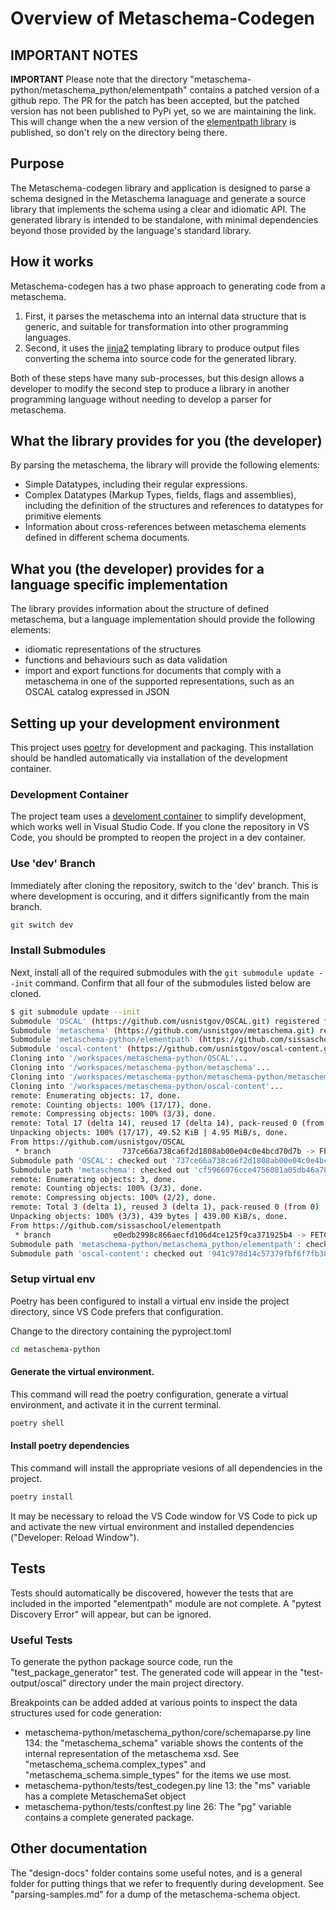 # Overview of Metaschema-Codegen

## IMPORTANT NOTES 

**IMPORTANT** Please note that the directory "metaschema-python/metaschema_python/elementpath" contains a patched version of a github repo. The PR for the patch has been accepted, but the patched version has not been published to PyPi yet, so we are maintaining the link. This will change when the a new version of the [elementpath library](https://pypi.org/project/elementpath/) is published, so don't rely on the directory being there.

## Purpose

The Metaschema-codegen library and application is designed to parse a schema designed in the Metaschema lanaguage and generate a source library that implements the schema using a clear and idiomatic API. The generated library is intended to be standalone, with minimal dependencies beyond those provided by the language's standard library.

## How it works

Metaschema-codegen has a two phase approach to generating code from a metaschema.

1. First, it parses the metaschema into an internal data structure that is generic, and suitable for transformation into other programming languages.
1. Second, it uses the [jinja2](https://jinja.palletsprojects.com/en/3.0.x/) templating library to produce output files converting the schema into source code for the generated library.

Both of these steps have many sub-processes, but this design allows a developer to modify the second step to produce a library in another programming language without needing to develop a parser for metaschema. 

## What the library provides for you (the developer)

By parsing the metaschema, the library will provide the following elements:

- Simple Datatypes, including their regular expressions.
- Complex Datatypes (Markup Types, fields, flags and assemblies), including the definition of the structures and references to datatypes for primitive elements
- Information about cross-references between metaschema elements defined in different schema documents.

## What you (the developer) provides for a language specific implementation

The library provides information about the structure of defined metaschema, but a language implementation should provide the following elements:

- idiomatic representations of the structures
- functions and behaviours such as data validation
- import and export functions for documents that comply with a metaschema in one of the supported representations, such as an OSCAL catalog expressed in JSON

## Setting up your development environment

This project uses [poetry](https://python-poetry.org/) for development and packaging. This installation should be handled automatically via installation of the development container.

### Development Container

The project team uses a [develoment container](https://containers.dev/) to simplify development, which works well in Visual Studio Code. If you clone the repository in VS Code, you should be prompted to reopen the project in a dev container.

### Use 'dev' Branch

Immediately after cloning the repository, switch to the 'dev' branch. This is where development is occuring, and it differs significantly from the main branch.

```sh
git switch dev
```

### Install Submodules

Next, install all of the required submodules with the `git submodule update --init` command. Confirm that all four of the submodules listed below are cloned.

```sh
$ git submodule update --init
Submodule 'OSCAL' (https://github.com/usnistgov/OSCAL.git) registered for path 'OSCAL'
Submodule 'metaschema' (https://github.com/usnistgov/metaschema.git) registered for path 'metaschema'
Submodule 'metaschema-python/elementpath' (https://github.com/sissaschool/elementpath.git) registered for path 'metaschema-python/metaschema_python/elementpath'
Submodule 'oscal-content' (https://github.com/usnistgov/oscal-content.git) registered for path 'oscal-content'
Cloning into '/workspaces/metaschema-python/OSCAL'...
Cloning into '/workspaces/metaschema-python/metaschema'...
Cloning into '/workspaces/metaschema-python/metaschema-python/metaschema_python/elementpath'...
Cloning into '/workspaces/metaschema-python/oscal-content'...
remote: Enumerating objects: 17, done.
remote: Counting objects: 100% (17/17), done.
remote: Compressing objects: 100% (3/3), done.
remote: Total 17 (delta 14), reused 17 (delta 14), pack-reused 0 (from 0)
Unpacking objects: 100% (17/17), 49.52 KiB | 4.95 MiB/s, done.
From https://github.com/usnistgov/OSCAL
 * branch                737ce66a738ca6f2d1808ab00e04c0e4bcd70d7b -> FETCH_HEAD
Submodule path 'OSCAL': checked out '737ce66a738ca6f2d1808ab00e04c0e4bcd70d7b'
Submodule path 'metaschema': checked out 'cf5966076cce4756081a05db46a784f5fb25af27'
remote: Enumerating objects: 3, done.
remote: Counting objects: 100% (3/3), done.
remote: Compressing objects: 100% (2/2), done.
remote: Total 3 (delta 1), reused 3 (delta 1), pack-reused 0 (from 0)
Unpacking objects: 100% (3/3), 439 bytes | 439.00 KiB/s, done.
From https://github.com/sissaschool/elementpath
 * branch              e0edb2998c866aecfd106d4ce125f9ca371925b4 -> FETCH_HEAD
Submodule path 'metaschema-python/metaschema_python/elementpath': checked out 'e0edb2998c866aecfd106d4ce125f9ca371925b4'
Submodule path 'oscal-content': checked out '941c978d14c57379fbf6f7fb388f675067d5bff7'
```

### Setup virtual env

Poetry has been configured to install a virtual env inside the project directory, since VS Code prefers that configuration.

Change to the directory containing the pyproject.toml

```sh
cd metaschema-python
```

#### Generate the virtual environment. 
This command will read the poetry configuration, generate a virtual environment, and activate it in the current terminal.

```sh
poetry shell
```

#### Install poetry dependencies
This command will install the appropriate vesions of all dependencies in the project.

```sh
poetry install
```

 It may be necessary to reload the VS Code window for VS Code to pick up and activate the new virtual environment and installed dependencies ("Developer: Reload Window").


## Tests

 Tests should automatically be discovered, however the tests that are included in the imported "elementpath" module are not complete. A "pytest Discovery Error" will appear, but can be ignored. 

### Useful Tests

To generate the python package source code, run the "test_package_generator" test. The generated code will appear in the "test-output/oscal" directory under the main project directory. 
 
Breakpoints can be added added at various points to inspect the data structures used for code generation:

- metaschema-python/metaschema_python/core/schemaparse.py line 134: the "metaschema_schema" variable shows the contents of the internal representation of the metaschema xsd. See "metaschema_schema.complex_types" and "metaschema_schema.simple_types" for the items we use most.
- metaschema-python/tests/test_codegen.py line 13: the "ms" variable has a complete MetaschemaSet object
- metaschema-python/tests/conftest.py line 26: The "pg" variable contains a complete generated package.

## Other documentation

The "design-docs" folder contains some useful notes, and is a general folder for putting things that we refer to frequently during development. See "parsing-samples.md" for a dump of the metaschema-schema object.
